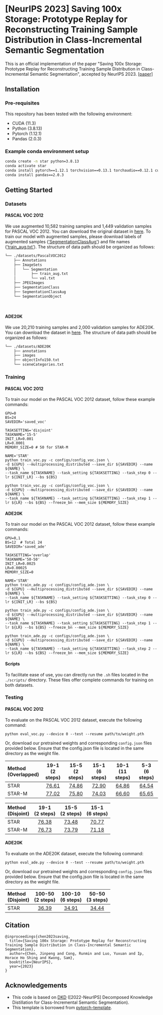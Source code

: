 # [NeurIPS 2023] Saving 100x Storage: Prototype Replay for Reconstructing Training Sample Distribution in Class-Incremental Semantic Segmentation

This is an official implementation of the paper "Saving 100x Storage: Prototype Replay for Reconstructing Training Sample Distribution in Class-Incremental Semantic Segmentation", accepted by NeurIPS 2023.
[[paper]](https://proceedings.neurips.cc/paper_files/paper/2023/hash/708e0d691a22212e1e373dc8779cbe53-Abstract-Conference.html)

## Installation
### Pre-requisites
This repository has been tested with the following environment:
* CUDA (11.3)
* Python (3.8.13)
* Pytorch (1.12.1)
* Pandas (2.0.3)

### Example conda environment setup
```bash
conda create -n star python=3.8.13
conda activate star
conda install pytorch==1.12.1 torchvision==0.13.1 torchaudio==0.12.1 cudatoolkit=11.3 -c pytorch
conda install pandas==2.0.3
```

## Getting Started

### Datasets

#### PASCAL VOC 2012
We use augmented 10,582 training samples and 1,449 validation samples for PASCAL VOC 2012. You can download the original dataset in [here](http://host.robots.ox.ac.uk/pascal/VOC/voc2012/index.html#devkit). To train our model with augmented samples, please download labels of augmented samples (['SegmentationClassAug'](https://www.dropbox.com/s/oeu149j8qtbs1x0/SegmentationClassAug.zip)) and file names (['train_aug.txt'](https://github.com/cvlab-yonsei/DKD/releases/download/v1.0/train_aug.txt)). The structure of data path should be organized as follows:
```bash
└── ./datasets/PascalVOC2012
    ├── Annotations
    ├── ImageSets
    │   └── Segmentation
    │       ├── train_aug.txt
    │       └── val.txt
    ├── JPEGImages
    ├── SegmentationClass
    ├── SegmentationClassAug
    └── SegmentationObject
    
    
```

#### ADE20K
We use 20,210 training samples and 2,000 validation samples for ADE20K. You can download the dataset in [here](http://sceneparsing.csail.mit.edu/). The structure of data path should be organized as follows:
```bash
└── ./datasets/ADE20K
    ├── annotations
    ├── images
    ├── objectInfo150.txt
    └── sceneCategories.txt
```

### Training
#### PASCAL VOC 2012
To train our model on the PASCAL VOC 2012 dataset, follow these example commands:
```Shell
GPU=0
BS=24
SAVEDIR='saved_voc'

TASKSETTING='disjoint'
TASKNAME='15-5'
INIT_LR=0.001
LR=0.0001
MEMORY_SIZE=0 # 50 for STAR-M

NAME='STAR'
python train_voc.py -c configs/config_voc.json \
-d ${GPU} --multiprocessing_distributed --save_dir ${SAVEDIR} --name ${NAME} \
--task_name ${TASKNAME} --task_setting ${TASKSETTING} --task_step 0 --lr ${INIT_LR} --bs ${BS}

python train_voc.py -c configs/config_voc.json \
-d ${GPU} --multiprocessing_distributed --save_dir ${SAVEDIR} --name ${NAME} \
--task_name ${TASKNAME} --task_setting ${TASKSETTING} --task_step 1 --lr ${LR} --bs ${BS} --freeze_bn --mem_size ${MEMORY_SIZE}
```

#### ADE20K
To train our model on the PASCAL VOC 2012 dataset, follow these example commands:
```Shell
GPU=0,1
BS=12  # Total 24
SAVEDIR='saved_ade'

TASKSETTING='overlap'
TASKNAME='50-50'
INIT_LR=0.0025
LR=0.00025
MEMORY_SIZE=0

NAME='STAR'
python train_ade.py -c configs/config_ade.json \
-d ${GPU} --multiprocessing_distributed --save_dir ${SAVEDIR} --name ${NAME} \
--task_name ${TASKNAME} --task_setting ${TASKSETTING} --task_step 0 --lr ${INIT_LR} --bs ${BS}

python train_ade.py -c configs/config_ade.json \
-d ${GPU} --multiprocessing_distributed --save_dir ${SAVEDIR} --name ${NAME} \
--task_name ${TASKNAME} --task_setting ${TASKSETTING} --task_step 1 --lr ${LR} --bs ${BS} --freeze_bn --mem_size ${MEMORY_SIZE}

python train_ade.py -c configs/config_ade.json \
-d ${GPU} --multiprocessing_distributed --save_dir ${SAVEDIR} --name ${NAME} \
--task_name ${TASKNAME} --task_setting ${TASKSETTING} --task_step 2 --lr ${LR} --bs ${BS} --freeze_bn --mem_size ${MEMORY_SIZE}
```

#### Scripts
To facilitate ease of use, you can directly run the `.sh` files located in the `./scripts/` directory. These files offer complete commands for training on both datasets.

### Testing
#### PASCAL VOC 2012
To evaluate on the PASCAL VOC 2012 dataset, execute the following command:
```Shell
python eval_voc.py --device 0 --test --resume path/to/weight.pth
```
Or, download our pretrained weights and corresponding `config.json` files provided below. Ensure that the config.json file is located in the same directory as the weight file.

| Method<br>(Overlapped) | 19-1<br>(2 steps) | 15-5<br>(2 steps) | 15-1<br>(6 steps) | 10-1<br>(11 steps) | 5-3<br>(6 steps) |
|:-----------------------|:-----------------:|:-----------------:|:-----------------:|:------------------:|:----------------:|
| STAR                   |     [76.61](https://drive.google.com/drive/folders/1MtuDShboaeNJ9gI_6m-XpGsoh9Nelj6W?usp=sharing)     |     [74.86](https://drive.google.com/drive/folders/1pSbZMQz8aQk9DkyhagQjclG8rO96vwOe?usp=sharing)     |     [72.90](https://drive.google.com/drive/folders/151x2QYEJp_rQRj9meA7xwY8GT7bOBlYE?usp=sharing)     |     [64.86](https://drive.google.com/drive/folders/1RgvPBHZUusjEasPHl6rGJ5aigLqA1Tvx?usp=sharing)      |    [64.54](https://drive.google.com/drive/folders/1GHpALBIegQXRqbM2b5E4ZJabfl27zVVp?usp=sharing)     |
| STAR-M                 |     [77.02](https://drive.google.com/drive/folders/1eoyag3QT64n3JfZkLjxHg5mx0LBkdmBi?usp=sharing)     |     [75.80](https://drive.google.com/drive/folders/15DWWHvIvB9ZGSdmEvdWbGKt68d_M8H0w?usp=sharing)     |     [74.03](https://drive.google.com/drive/folders/1iEV4p9-lhgIAZkbtyi2FjiZ1JMs1yQZ2?usp=sharing)     |     [66.60](https://drive.google.com/drive/folders/1oyJa_FKZ-8d1EOTb1pRWfeM-4jxuCwW3?usp=sharing)      |    [65.65](https://drive.google.com/drive/folders/1M91WkpH7nJLOf7_8bTLzDXtP2tkuwOnj?usp=sharing)     |

| Method<br>(Disjoint)  | 19-1<br>(2 steps) | 15-5<br>(2 steps) | 15-1<br>(6 steps) | 
|:----------------------|:-----------------:|:-----------------:|:-----------------:|
| STAR                  |     [76.38](https://drive.google.com/drive/folders/1E77dy7YhouEGkhJctEZ_5KWRNVpmuPxb?usp=sharing)     |     [73.48](https://drive.google.com/drive/folders/1k65FDEizrR4hnq5Bd0l8mQTHLs24S9t8?usp=sharing)     |     [70.77](https://drive.google.com/drive/folders/1vajiPbilmMR34NwwYYGIkmBqeX1OF_vg?usp=sharing)     |
| STAR-M                |     [76.73](https://drive.google.com/drive/folders/1BSZ8IoayV0obw33SyDxPoq0Hrbc86I3Z?usp=sharing)     |     [73.79](https://drive.google.com/drive/folders/1QgdxPXe7fQRoia-EgeyrAlf2O7zZoWY7?usp=sharing)     |     [71.18](https://drive.google.com/drive/folders/1vajiPbilmMR34NwwYYGIkmBqeX1OF_vg?usp=sharing)     |


#### ADE20K
To evaluate on the ADE20K dataset, execute the following command:
```Shell
python eval_ade.py --device 0 --test --resume path/to/weight.pth
```
Or, download our pretrained weights and corresponding `config.json` files provided below. Ensure that the config.json file is located in the same directory as the weight file.

| Method<br>(Disjoint)  | 100-50<br>(2 steps) | 100-10<br>(6 steps) | 50-50<br>(3 steps) | 
|:----------------------|:-------------------:|:-------------------:|:------------------:|
| STAR                  |      [36.39](https://1drv.ms/f/c/7be8ecfc440137f7/Ek4eU8D15jRMhLOWlxCYaA8BTtr2EqBC_Vv7LHIwmmERxA?e=fagWxa)      |      [34.91](https://1drv.ms/f/c/7be8ecfc440137f7/ElzKfcT511FOr5aconQh3BAB6kGsR5buK770cicmjP2Pnw?e=bbGv6x)      |     [34.44](https://1drv.ms/f/c/7be8ecfc440137f7/ElRupd--D4JAvlHjFq1SdC0BcFdz3Dd0TjaN8BjTBEZxIQ)      |


## Citation
```
@inproceedings{chen2023saving,
  title={Saving 100x Storage: Prototype Replay for Reconstructing Training Sample Distribution in Class-Incremental Semantic Segmentation},
  author={Chen, Jinpeng and Cong, Runmin and Luo, Yuxuan and Ip, Horace Ho Shing and Kwong, Sam},
  booktitle={NeurIPS},
  year={2023}
}
```

## Acknowledgements
* This code is based on [DKD](https://github.com/cvlab-yonsei/DKD) ([2022-NeurIPS] Decomposed Knowledge Distillation for Class-Incremental Semantic Segmentation).
* This template is borrowed from [pytorch-template](https://github.com/victoresque/pytorch-template).
